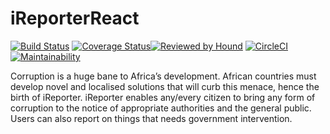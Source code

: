 # iReporterReact

[![Build Status](https://travis-ci.org/shaolinmkz/iReporterReact.svg?branch=develop)](https://travis-ci.org/shaolinmkz/iReporterReact) [![Coverage Status](https://coveralls.io/repos/github/shaolinmkz/iReporterReact/badge.svg?branch=develop)](https://coveralls.io/github/shaolinmkz/iReporterReact?branch=develop)[![Reviewed by Hound](https://img.shields.io/badge/Reviewed_by-Hound-8E64B0.svg)](https://houndci.com) [![CircleCI](https://circleci.com/gh/shaolinmkz/iReporterReact/tree/develop.svg?style=svg)](https://circleci.com/gh/shaolinmkz/iReporterReact/tree/develop) [![Maintainability](https://api.codeclimate.com/v1/badges/116a3605c8f459a51873/maintainability)](https://codeclimate.com/github/shaolinmkz/iReporterReact/maintainability)

Corruption is a huge bane to Africa’s development. African countries must develop novel and localised solutions that will curb this menace, hence the birth of iReporter. iReporter enables any/every citizen to bring any form of corruption to the notice of appropriate authorities and the general public. Users can also report on things that needs government intervention.
